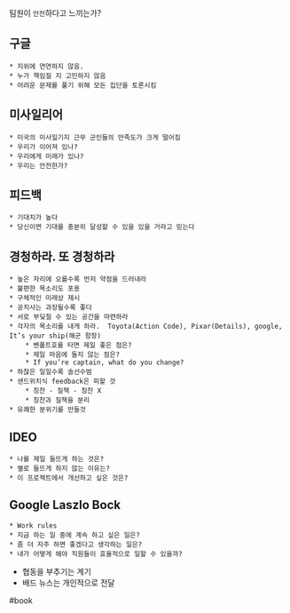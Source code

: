 팀원이 `안전`하다고 느끼는가?

## 구글
    * 지위에 연연하지 않음.
    * 누가 책임질 지 고민하지 않음
    * 어려운 문제를 풀기 위해 모든 집단을 토론시킴

## 미사일리어
    * 미국의 미사일기지 근무 군인들의 만족도가 크게 떨어짐
    * 우리가 이어져 있나?
    * 우리에게 미래가 있나?
    * 우리는 안전한가?

## 피드백 
	* 기대치가 높다
	* 당신이면 기대를 충분히 달성할 수 있을 있을 거라고 믿는다
	 
## 경청하라. 또 경청하라
	* 높은 자리에 오를수록 먼저 약점을 드러내라
	* 불편한 목소리도 포용
	* 구체적인 미래상 제시
	* 공치사는 과장될수록 좋다
	* 서로 부딪칠 수 있는 공간을 마련하라
	* 각자의 목소리를 내게 하라.  Toyota(Action Code), Pixar(Details), google, It’s your ship(해군 함장)
		* 벤폴트호를 타면 제일 좋은 점은?
		* 제일 마음에 들지 않는 점은?
		* If you’re captain, what do you change?
	* 하찮은 일일수록 솔선수범
	* 샌드위치식 feedback은 피할 것
		* 칭찬 - 질책 - 칭찬 X
		* 칭찬과 질책을 분리
	* 유쾌한 분위기를 만들것

## IDEO
	* 나를 제일 들뜨게 하는 것은?
	* 별로 들뜨게 하지 않는 이유는?
	* 이 프로젝트에서 개선하고 싶은 것은?

## Google Laszlo Bock
	* Work rules
	* 지금 하는 일 중에 계속 하고 싶은 일은?
	* 좀 더 자주 하면 좋겠다고 생각하는 일은?
	* 내가 어떻게 해야 직원들이 효율적으로 일할 수 있을까?
* 협동을 부추기는 계기
* 배드 뉴스는 개인적으로 전달


#book